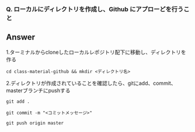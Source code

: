 ### Q. ローカルにディレクトリを作成し、Github にアプローどを行うこと

## Answer

1.ターミナルからcloneしたローカルレポジトリ配下に移動し、ディレクトリを作る

  `cd class-material-github && mkdir <ディレクトリ名>`
  
  
2.ディレクトリが作成されていることを確認したら、gitにadd、commit、masterブランチにpushする

  `git add .`
  
  `git commit -m "<コミットメッセージ>"`
  
  `git push origin master`

